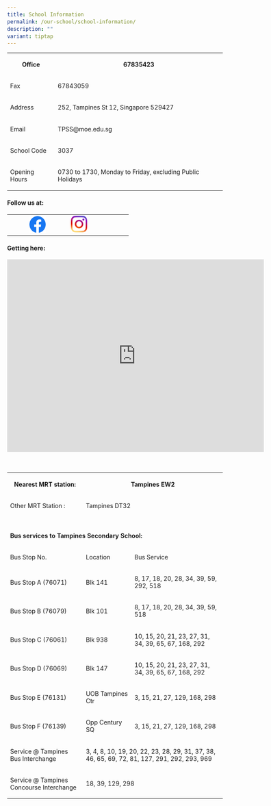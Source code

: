 ```yaml
---
title: School Information
permalink: /our-school/school-information/
description: ""
variant: tiptap
---
```

<table style="minWidth: 50px">
<colgroup>
<col>
<col>
</colgroup>
<tbody>
<tr>
<th rowspan="1" colspan="1">
<p>Office</p>
</th>
<th rowspan="1" colspan="1">
<p>67835423</p>
</th>
</tr>
<tr>
<td rowspan="1" colspan="1">
<p>Fax</p>
</td>
<td rowspan="1" colspan="1">
<p>67843059</p>
</td>
</tr>
<tr>
<td rowspan="1" colspan="1">
<p>Address</p>
</td>
<td rowspan="1" colspan="1">
<p>252, Tampines St 12, Singapore 529427</p>
</td>
</tr>
<tr>
<td rowspan="1" colspan="1">
<p>Email</p>
</td>
<td rowspan="1" colspan="1">
<p>TPSS@moe.edu.sg</p>
</td>
</tr>
<tr>
<td rowspan="1" colspan="1">
<p>School Code</p>
</td>
<td rowspan="1" colspan="1">
<p>3037</p>
</td>
</tr>
<tr>
<td rowspan="1" colspan="1">
<p>Opening Hours</p>
</td>
<td rowspan="1" colspan="1">
<p>0730 to 1730, Monday to Friday, excluding Public Holidays</p>
</td>
</tr>
</tbody>
</table>
<h4>Follow us at:</h4>
<table style="minWidth: 50px">
<colgroup>
<col>
<col>
</colgroup>
<tbody>
<tr>
<th rowspan="1" colspan="1">
<div class="isomer-image-wrapper">
<img style="width: 30%;" height="auto" width="100%" alt="" src="/images/5296499_fb_facebook_facebook logo_icon.png">
</div>
</th>
<td rowspan="1" colspan="1"><a class="isomer-image-wrapper" href="https://www.instagram.com/tampinessec/?hl=en"><img style="width: 30%;" height="auto" width="100%" alt="" src="/images/5296765_camera_instagram_instagram logo_icon.png"></a>
</td>
</tr>
</tbody>
</table>
<h4>Getting here:</h4>
<div class="iframe-wrapper">
<iframe style="border:0;" height="450" width="600" allowfullscreen="true" frameborder="0" src="https://www.google.com/maps/embed?pb=!1m18!1m12!1m3!1d3988.7114290119443!2d103.94206681461407!3d1.3496575990156403!2m3!1f0!2f0!3f0!3m2!1i1024!2i768!4f13.1!3m3!1m2!1s0x31da3d16ac3d60d7%3A0x3722194fbdf79955!2sTampines%20Secondary%20School!5e0!3m2!1sen!2ssg!4v1666157427166!5m2!1sen!2ssg"></iframe>
</div>
<p>
<br>
</p>
<table style="minWidth: 75px">
<colgroup>
<col>
<col>
<col>
</colgroup>
<tbody>
<tr>
<th rowspan="1" colspan="1">
<p>Nearest MRT station:</p>
</th>
<th rowspan="1" colspan="2">
<p>Tampines EW2</p>
</th>
</tr>
<tr>
<td rowspan="1" colspan="1">
<p>Other MRT Station :</p>
</td>
<td rowspan="1" colspan="2">
<p>Tampines DT32</p>
</td>
</tr>
<tr>
<td rowspan="1" colspan="1">
<p></p>
</td>
<td rowspan="1" colspan="1">
<p></p>
</td>
<td rowspan="1" colspan="1">
<p></p>
</td>
</tr>
<tr>
<td rowspan="1" colspan="3">
<p><strong>Bus services to Tampines Secondary School:</strong>
</p>
</td>
</tr>
<tr>
<td rowspan="1" colspan="1">
<p>Bus Stop No.</p>
</td>
<td rowspan="1" colspan="1">
<p>Location</p>
</td>
<td rowspan="1" colspan="1">
<p>Bus Service</p>
</td>
</tr>
<tr>
<td rowspan="1" colspan="1">
<p>Bus Stop A (76071)</p>
</td>
<td rowspan="1" colspan="1">
<p>Blk 141</p>
</td>
<td rowspan="1" colspan="1">
<p>8, 17, 18, 20, 28, 34, 39, 59, 292, 518</p>
</td>
</tr>
<tr>
<td rowspan="1" colspan="1">
<p>Bus Stop B (76079)</p>
</td>
<td rowspan="1" colspan="1">
<p>Blk 101</p>
</td>
<td rowspan="1" colspan="1">
<p>8, 17, 18, 20, 28, 34, 39, 59, 518</p>
</td>
</tr>
<tr>
<td rowspan="1" colspan="1">
<p>Bus Stop C (76061)</p>
</td>
<td rowspan="1" colspan="1">
<p>Blk 938</p>
</td>
<td rowspan="1" colspan="1">
<p>10, 15, 20, 21, 23, 27, 31, 34, 39, 65, 67, 168, 292</p>
</td>
</tr>
<tr>
<td rowspan="1" colspan="1">
<p>Bus Stop D (76069)</p>
</td>
<td rowspan="1" colspan="1">
<p>Blk 147</p>
</td>
<td rowspan="1" colspan="1">
<p>10, 15, 20, 21, 23, 27, 31, 34, 39, 65, 67, 168, 292</p>
</td>
</tr>
<tr>
<td rowspan="1" colspan="1">
<p>Bus Stop E (76131)</p>
</td>
<td rowspan="1" colspan="1">
<p>UOB Tampines Ctr</p>
</td>
<td rowspan="1" colspan="1">
<p>3, 15, 21, 27, 129, 168, 298</p>
</td>
</tr>
<tr>
<td rowspan="1" colspan="1">
<p>Bus Stop F (76139)</p>
</td>
<td rowspan="1" colspan="1">
<p>Opp Century SQ</p>
</td>
<td rowspan="1" colspan="1">
<p>3, 15, 21, 27, 129, 168, 298</p>
</td>
</tr>
<tr>
<td rowspan="1" colspan="1">
<p>Service @ Tampines Bus Interchange</p>
</td>
<td rowspan="1" colspan="2">
<p>3, 4, 8, 10, 19, 20, 22, 23, 28, 29, 31, 37, 38, 46, 65, 69, 72, 81, 127,
291, 292, 293, 969</p>
</td>
</tr>
<tr>
<td rowspan="1" colspan="1">
<p>Service @ Tampines Concourse Interchange</p>
</td>
<td rowspan="1" colspan="2">
<p>18, 39, 129, 298</p>
</td>
</tr>
</tbody>
</table>
<p></p>